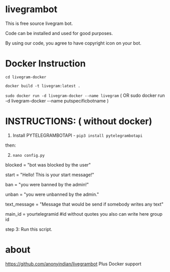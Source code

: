 # livegrambot
This is free source livegram bot.

Code can be installed and used for good purposes.

By using our code, you agree to have copyright icon on your bot.

# Docker Instruction

` cd livegram-docker `

` docker build -t livegram:latest . `

` sudo docker run -d livegram-docker --name livegram `  ( OR sudo docker run -d livegram-docker --name putspecificbotname )


# INSTRUCTIONS: ( without docker)
1.  Install PYTELEGRAMBOTAPI - `pip3 install pytelegrambotapi`

then:

2. `nano config.py  `

blocked = "bot was blocked by the user"

start = "Hello! This is your start message!"

ban = "you were banned by the admin!"

unban = "you were unbanned by the admin."

text_message = "Message that would be send if somebody writes any text"

main_id = yourtelegramid #id without quotes you also can write here group id


step 3: Run this script.


# about
https://github.com/anonyindian/livegrambot Plus Docker support


